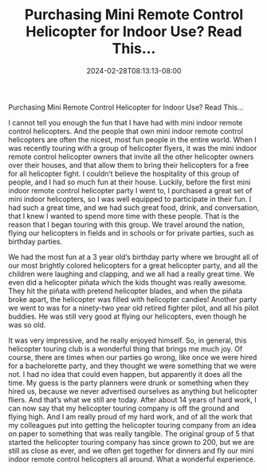 ﻿---
title: "Purchasing Mini Remote Control Helicopter for Indoor Use? Read This..."
date: 2024-02-28T08:13:13-08:00
description: "remote control helicopters Tips for Web Success"
featured_image: "/images/remote control helicopters.jpg"
tags: ["remote control helicopters"]
---

Purchasing Mini Remote Control Helicopter for Indoor Use? Read This...

I cannot tell you enough the fun that I have had with mini indoor remote control helicopters.  And the people that own mini indoor remote control helicopters are often the nicest, most fun people in the entire world.  When I was recently touring with a group of helicopter flyers, it was the mini indoor remote control helicopter owners that invite all the other helicopter owners over their houses, and that allow them to bring their helicopters for a free for all helicopter fight.
  I couldn’t believe the hospitality of this group of people, and I had so much fun at their house.  Luckily, before the first mini indoor remote control helicopter party I went to, I purchased a great set of mini indoor helicopters, so I was well equipped to participate in their fun.  I had such a great time, and we had such great food, drink, and conversation, that I knew I wanted to spend more time with these people.  That is the reason that I began touring with this group.  We travel around the nation, flying our helicopters in fields and in schools or for private parties, such as birthday parties.

We had the most fun at a 3 year old’s birthday party where we brought all of our most brightly colored helicopters for a great helicopter party, and all the children were laughing and clapping, and we all had a really great time.  We even did a helicopter piñata which the kids thought was really awesome.  They hit the piñata with pretend helicopter blades, and when the piñata broke apart, the helicopter was filled with helicopter candies!  Another party we went to was for a ninety-two year old retired fighter pilot, and all his pilot buddies.  He was still very good at flying our helicopters, even though he was so old.

It was very impressive, and he really enjoyed himself.  So, in general, this helicopter touring club is a wonderful thing that brings me much joy.  Of course, there are times when our parties go wrong, like once we were hired for a bachelorette party, and they thought we were something that we were not.  I had no idea that could even happen, but apparently it does all the time.  My guess is the party planners were drunk or something when they hired us, because we never advertised ourselves as anything but helicopter fliers.  And that’s what we still are today.  After about 14 years of hard work, I can now say that my helicopter touring company is off the ground and flying high.  And I am really proud of my hard work, and of all the work that my colleagues put into getting the helicopter touring company from an idea on paper to something that was really tangible.  The original group of 5 that started the helicopter touring company has since grown to 200, but we are still as close as ever, and we often get together for dinners and fly our mini indoor remote control helicopters all around.  What a wonderful experience.

